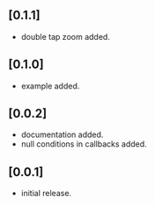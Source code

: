## [0.1.1]
* double tap zoom added.

## [0.1.0]
* example added.

## [0.0.2]
* documentation added.
* null conditions in callbacks added.

## [0.0.1] 
* initial release.
